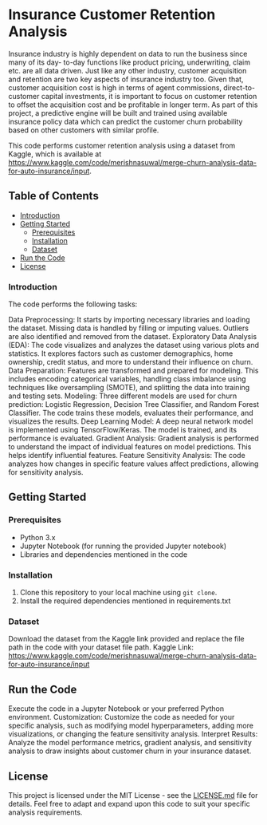 # Insurance Customer Retention Analysis

Insurance industry is highly dependent on data to run the business since many of its day- to-day functions like product pricing, underwriting, claim etc. are all data driven. Just like any other industry, customer acquisition and retention are two key aspects of insurance industry too. Given that, customer acquisition cost is high in terms of agent commissions, direct-to-customer capital investments, it is important to focus on customer retention to offset the acquisition cost and be profitable in longer term. As part of this project, a predictive engine will be built and trained using available insurance policy data which can predict the customer churn probability based on other customers with similar profile.

This code performs customer retention analysis using a dataset from Kaggle, which is available at https://www.kaggle.com/code/merishnasuwal/merge-churn-analysis-data-for-auto-insurance/input.

## Table of Contents

- [Introduction](#introduction)
- [Getting Started](#getting-started)
  - [Prerequisites](#prerequisites)
  - [Installation](#installation)
  - [Dataset](#dataset)
- [Run the Code](#run-the-code)
- [License](#license)

### Introduction

The code performs the following tasks:

Data Preprocessing: It starts by importing necessary libraries and loading the dataset. Missing data is handled by filling or imputing values. Outliers are also identified and removed from the dataset.
Exploratory Data Analysis (EDA): The code visualizes and analyzes the dataset using various plots and statistics. It explores factors such as customer demographics, home ownership, credit status, and more to understand their influence on churn.
Data Preparation: Features are transformed and prepared for modeling. This includes encoding categorical variables, handling class imbalance using techniques like oversampling (SMOTE), and splitting the data into training and testing sets.
Modeling: Three different models are used for churn prediction: Logistic Regression, Decision Tree Classifier, and Random Forest Classifier. The code trains these models, evaluates their performance, and visualizes the results.
Deep Learning Model: A deep neural network model is implemented using TensorFlow/Keras. The model is trained, and its performance is evaluated.
Gradient Analysis: Gradient analysis is performed to understand the impact of individual features on model predictions. This helps identify influential features.
Feature Sensitivity Analysis: The code analyzes how changes in specific feature values affect predictions, allowing for sensitivity analysis.

## Getting Started

### Prerequisites

- Python 3.x
- Jupyter Notebook (for running the provided Jupyter notebook)
- Libraries and dependencies mentioned in the code

### Installation

1. Clone this repository to your local machine using `git clone`.
2. Install the required dependencies mentioned in requirements.txt

### Dataset

Download the dataset from the Kaggle link provided and replace the file path in the code with your dataset file path.
Kaggle Link: https://www.kaggle.com/code/merishnasuwal/merge-churn-analysis-data-for-auto-insurance/input

## Run the Code

Execute the code in a Jupyter Notebook or your preferred Python environment.
Customization: Customize the code as needed for your specific analysis, such as modifying model hyperparameters, adding more visualizations, or changing the feature sensitivity analysis.
Interpret Results: Analyze the model performance metrics, gradient analysis, and sensitivity analysis to draw insights about customer churn in your insurance dataset.

## License

This project is licensed under the MIT License - see the [LICENSE.md](LICENSE.md) file for details.
Feel free to adapt and expand upon this code to suit your specific analysis requirements.
